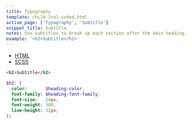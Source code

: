 ```yaml
---
title: Typography
template: child-2col-coded.html
active_page: ['Typography', 'Subtitle']
snippet_title: Subtitle
notes: Use subtitles to break up each section after the main heading.
example: '<h2>Subtitle</h2>'
---
```


* [HTML](0)
* [SCSS](1)

```html
<h2>Subtitle</h2>
```
```sass
$h2: (
  color:       $heading-color,
  font-family: $heading-font-family,
  font-size:   24px,
  font-weight: 300,
  line-height: 32px,
);
```
